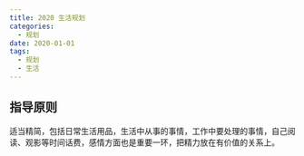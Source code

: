 ```yaml
---
title: 2020 生活规划
categories:
  - 规划
date: 2020-01-01
tags:
  - 规划
  - 生活
---
```


## 指导原则

适当精简，包括日常生活用品，生活中从事的事情，工作中要处理的事情，自己阅读、观影等时间话费，感情方面也是重要一环，把精力放在有价值的关系上。
